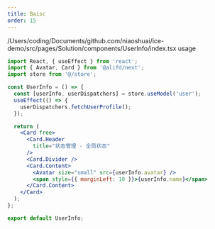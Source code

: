 ```yaml
---
title: Baisc
order: 15
---
```


/Users/coding/Documents/github.com/niaoshuai/ice-demo/src/pages/Solution/components/UserInfo/index.tsx usage
```jsx
import React, { useEffect } from 'react';
import { Avatar, Card } from '@alifd/next';
import store from '@/store';

const UserInfo = () => {
  const [userInfo, userDispatchers] = store.useModel('user');
  useEffect(() => {
    userDispatchers.fetchUserProfile();
  });

  return (
    <Card free>
      <Card.Header
        title="状态管理 - 全局状态"
      />
      <Card.Divider />
      <Card.Content>
        <Avatar size="small" src={userInfo.avatar} />
        <span style={{ marginLeft: 10 }}>{userInfo.name}</span>
      </Card.Content>
    </Card>
  );
};

export default UserInfo;
```